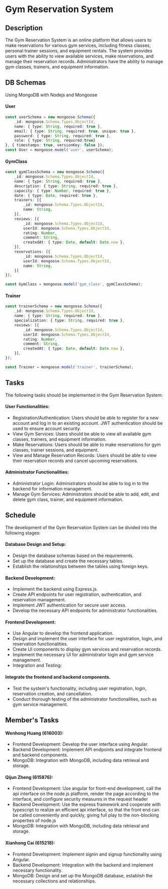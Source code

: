 # Gym Reservation System

## Description
The Gym Reservation System is an online platform that allows users to make reservations for various gym services, including fitness classes, personal trainer sessions, and equipment rentals. The system provides users with the ability to view available services, make reservations, and manage their reservation records. Administrators have the ability to manage gym classes, trainers, and equipment information.

## DB Schemas
Using MongoDB with Nodejs and Mongoose
#### User
```typescript
const userSchema = new mongoose.Schema({
    _id: mongoose.Schema.Types.ObjectId,
    name: { type: String, required: true },
    email: { type: String, required: true, unique: true },
    password: { type: String, required: true },
    role: { type: String, required:true}
}, { timestamps: true, versionKey: false });
const User = mongoose.model('user', userSchema);
```

#### GymClass
```typescript
const gymClassSchema = new mongoose.Schema({
    _id: mongoose.Schema.Types.ObjectId,
    name: { type: String, required: true },
    description: { type: String, required: true },
    capacity: { type: Number, required: true },
    date: { type: Date, required: true },
    trainers: [{
        _id: mongoose.Schema.Types.ObjectId,
        name: String,
    }],
    reviews: [{ 
        _id: mongoose.Schema.Types.ObjectId,
        userId: mongoose.Schema.Types.ObjectId,
        rating: Number,
        comment: String,
        createdAt: { type: Date, default: Date.now }, 
    }],
    reservations: [{
        _id: mongoose.Schema.Types.ObjectId,
        userId: mongoose.Schema.Types.ObjectId,
        name: String,
    }]
});

const GymClass = mongoose.model('gym_class', gymClassSchema);
```

#### Trainer
```typescript
const trainerSchema = new mongoose.Schema({
    _id: mongoose.Schema.Types.ObjectId,
    name: { type: String, required: true },
    specialization: { type: String, required: true },
    reviews: [{
        _id: mongoose.Schema.Types.ObjectId,
        userId: mongoose.Schema.Types.ObjectId,
        rating: Number,
        comment: String,
        createdAt: { type: Date, default: Date.now },
    }],
});

const Trainer = mongoose.model('trainer', trainerSchema);
```

## Tasks
The following tasks should be implemented in the Gym Reservation System:
#### User Functionalities:
- Registration/Authentication: Users should be able to register for a new account and log in to an existing account. JWT authentication should be used to ensure account security.
- View Gym Services: Users should be able to view all available gym classes, trainers, and equipment information.
- Make Reservations: Users should be able to make reservations for gym classes, trainer sessions, and equipment.
- View and Manage Reservation Records: Users should be able to view their reservation records and cancel upcoming reservations.
#### Administrator Functionalities:
- Administrator Login: Administrators should be able to log in to the backend for information management.
- Manage Gym Services: Administrators should be able to add, edit, and delete gym class, trainer, and equipment information.

## Schedule
The development of the Gym Reservation System can be divided into the following stages:

#### Database Design and Setup:
- Design the database schemas based on the requirements.
- Set up the database and create the necessary tables.
- Establish the relationships between the tables using foreign keys.

#### Backend Development:
- Implement the backend using Express.js.
- Create API endpoints for user registration, authentication, and reservation management.
- Implement JWT authentication for secure user access.
- Develop the necessary API endpoints for administrator functionalities.

#### Frontend Development:
- Use Angular to develop the frontend application.
- Design and implement the user interface for user registration, login, and reservation functionalities.
- Create UI components to display gym services and reservation records.
- Implement the necessary UI for administrator login and gym service management.
- Integration and Testing:

#### Integrate the frontend and backend components.
- Test the system's functionality, including user registration, login, reservation creation, and cancellation.
- Conduct thorough testing of the administrator functionalities, such as gym service management.

## Member's Tasks

#### Wenhong Huang (616003):
- Frontend Development: Develop the user interface using Angular.
- Backend Development: Implement API endpoints and integrate frontend and backend components.
- MongoDB: Integration with MongoDB, including data retrieval and storage.

#### Qijun Zheng (615876):
- Frontend Development: Use angular for front-end development, call the api interface on the node.js platform, render the page according to the interface, and configure security measures in the request header
- Backend Development: Use the express framework and cooperate with typescript to realize an efficient api interface, so that the front end can be called conveniently and quickly, giving full play to the non-blocking properties of node.js
- MongoDB: Integration with MongoDB, including data retrieval and storage.

#### Xianhong Cai (615218):
- Frontend Development: Implement signin and signup functionality using Angular.
- Backend Development: Integration with the backend and implement necessary functionality.
- MongoDB: Design and set up the MongoDB database, establish the necessary collections and relationships.